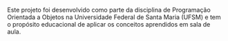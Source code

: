 Este projeto foi desenvolvido como parte da disciplina de Programação Orientada a Objetos na Universidade Federal de Santa Maria (UFSM) e tem o propósito educacional de aplicar os conceitos aprendidos em sala de aula.
